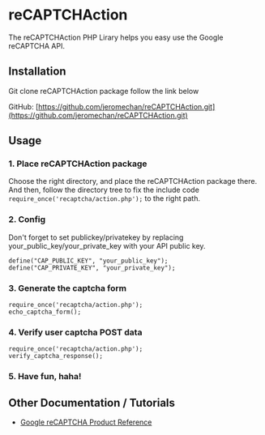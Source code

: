 # reCAPTCHAction

The reCAPTCHAction PHP Lirary helps you easy use the Google reCAPTCHA API. 

## Installation

Git clone reCAPTCHAction package follow the link below

GitHub: [https://github.com/jeromechan/reCAPTCHAction.git](https://github.com/jeromechan/reCAPTCHAction.git)

## Usage

### 1. Place reCAPTCHAction package

Choose the right directory, and place the reCAPTCHAction package there.
And then, follow the directory tree to fix the include code `require_once('recaptcha/action.php');` to the right path.

### 2. Config
Don't forget to set publickey/privatekey by replacing your_public_key/your_private_key with your API public key.

	define("CAP_PUBLIC_KEY", "your_public_key");
	define("CAP_PRIVATE_KEY", "your_private_key");

### 3. Generate the captcha form
	require_once('recaptcha/action.php');
    echo_captcha_form();

### 4. Verify user captcha POST data
	require_once('recaptcha/action.php');
	verify_captcha_response();
	
### 5. Have fun, haha!

## Other Documentation / Tutorials
	
* [Google reCAPTCHA Product Reference](https://developers.google.com/recaptcha/) 
